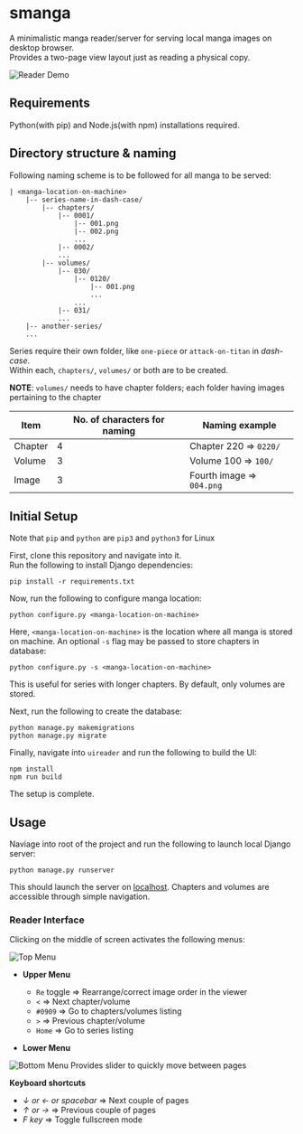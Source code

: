 # smanga
A minimalistic manga reader/server for serving local manga images on desktop browser.\
Provides a two-page view layout just as reading a physical copy.

![Reader Demo](https://i.imgur.com/8JdS584.png)

## Requirements
Python(with pip) and Node.js(with npm) installations required.

## Directory structure & naming
Following naming scheme is to be followed for all manga to be served:
```
| <manga-location-on-machine>
    |-- series-name-in-dash-case/
        |-- chapters/
            |-- 0001/
                |-- 001.png
                |-- 002.png
                ...
            |-- 0002/
            ...
        |-- volumes/
            |-- 030/
                |-- 0120/
                    |-- 001.png
                    ...
                ...
            |-- 031/
            ...
    |-- another-series/
    ...
```
Series require their own folder, like `one-piece` or `attack-on-titan` in *dash-case*.\
Within each, `chapters/`, `volumes/` or both are to be created.

**NOTE**: `volumes/` needs to have chapter folders; each folder having images pertaining to the chapter

|Item|No. of characters for naming|Naming example|
|---------|--------------|-----|
|Chapter|4|Chapter 220 &#8658; `0220/`|
|Volume|3|Volume 100 &#8658; `100/`|
|Image|3|Fourth image &#8658; `004.png`|

## Initial Setup
Note that `pip` and `python` are `pip3` and `python3` for Linux

First, clone this repository and navigate into it.\
Run the following to install Django dependencies:
```
pip install -r requirements.txt
```
Now, run the following to configure manga location:
```
python configure.py <manga-location-on-machine>
```
Here, `<manga-location-on-machine>` is the location where all manga is stored on machine.
An optional `-s` flag may be passed to store chapters in database:
```
python configure.py -s <manga-location-on-machine>
```
This is useful for series with longer chapters. By default, only volumes are stored.

Next, run the following to create the database:
```
python manage.py makemigrations
python manage.py migrate
```
Finally, navigate into `uireader` and run the following to build the UI:
```
npm install
npm run build
```
The setup is complete.

## Usage
Naviage into root of the project and run the following to launch local Django server:
```
python manage.py runserver
```
This should launch the server on [localhost](http://localhost:8000 "localhost:8000"). Chapters and volumes are accessible through simple navigation.

### Reader Interface
Clicking on the middle of screen activates the following menus:

![Top Menu](https://i.imgur.com/gho9Aee.png)
* **Upper Menu**
  * `Re` toggle &#8658; Rearrange/correct image order in the viewer
  * `<` &#8658; Next chapter/volume
  * `#0909` &#8658; Go to chapters/volumes listing
  * `>` &#8658; Previous chapter/volume
  * `Home` &#8658; Go to series listing

* **Lower Menu**

![Bottom Menu](https://i.imgur.com/Q3m45by.png)
Provides slider to quickly move between pages

**Keyboard shortcuts**
* *&#8595; or &#8592; or spacebar* &#8658; Next couple of pages
* *&#8593; or &#8594;* &#8658; Previous couple of pages
* *F key* &#8658; Toggle fullscreen mode